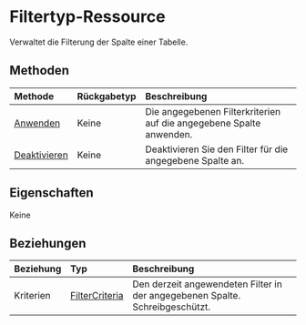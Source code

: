 # <a name="filter-resource-type"></a>Filtertyp-Ressource

Verwaltet die Filterung der Spalte einer Tabelle.


## <a name="methods"></a>Methoden

| Methode           | Rückgabetyp    |Beschreibung|
|:---------------|:--------|:----------|
|[Anwenden](../api/filter_apply.md)|Keine|Die angegebenen Filterkriterien auf die angegebene Spalte anwenden.|
|[Deaktivieren](../api/filter_clear.md)|Keine|Deaktivieren Sie den Filter für die angegebene Spalte an.|

## <a name="properties"></a>Eigenschaften
Keine

## <a name="relationships"></a>Beziehungen
| Beziehung | Typ   |Beschreibung|
|:---------------|:--------|:----------|
|Kriterien|[FilterCriteria](filtercriteria.md)|Den derzeit angewendeten Filter in der angegebenen Spalte. Schreibgeschützt.|

<!-- uuid: 8fcb5dbc-d5aa-4681-8e31-b001d5168d79
2015-10-25 14:57:30 UTC -->
<!-- {
  "type": "#page.annotation",
  "description": "Filter resource",
  "keywords": "",
  "section": "documentation",
  "tocPath": ""
}-->
